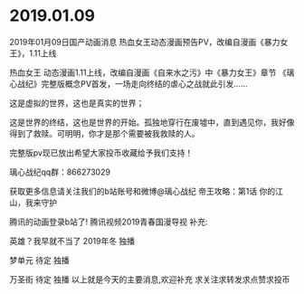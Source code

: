 # 2019.01.09

2019年01月09日国产动画消息
热血女王动态漫画预告PV，改编自漫画《暴力女王》，1.11上线

热血女王 动态漫画1.11上线，改编自漫画《自来水之污》中《暴力女王》章节
《璃心战纪》完整版概念PV首发，一场走向终结的虐心之战就此引发……



这是虚拟的世界，这也是真实的世界；

这是世界的终结，这也是世界的开始。孤独地穿行在废墟中，直到遇见你，我好像得到了救赎。可明明，你才是那个需要被我救赎的人。

完整版pv现已放出希望大家投币收藏给予我们支持！

璃心战纪qq群：866273029

获取更多信息请关注我们的b站账号和微博@璃心战纪
  帝王攻略：第1话 你的江山，我来守护

腾讯的动画登录b站了!
腾讯视频2019青春国漫导视  补充:

英雄？我早就不当了  2019年冬 独播

梦单元  待定  独播

万圣街  待定  独播
以上就是今天的主要消息,欢迎补充
求关注求转发求点赞求投币



